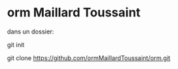 # orm Maillard Toussaint

dans un dossier:

git init

git clone https://github.com/ormMaillardToussaint/orm.git
